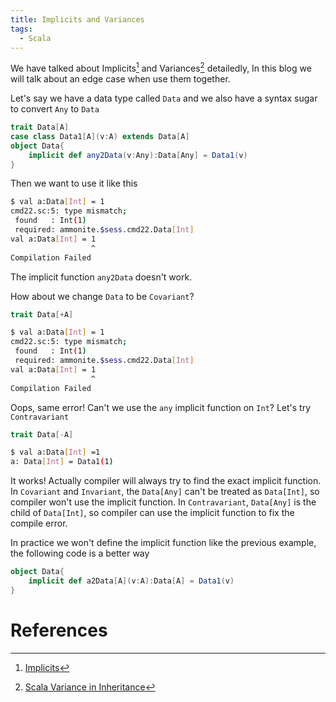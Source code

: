 ```yaml
---
title: Implicits and Variances
tags:
  - Scala
---
```


We have talked about Implicits[^1] and Variances[^2] detailedly, In this blog we will talk about an edge case when use them together.

Let's say we have a data type called `Data` and we also have a syntax sugar to convert `Any` to `Data`

```scala
trait Data[A]
case class Data1[A](v:A) extends Data[A]
object Data{
    implicit def any2Data(v:Any):Data[Any] = Data1(v)
}
```

Then we want to use it like this

```sh
$ val a:Data[Int] = 1
cmd22.sc:5: type mismatch;
 found   : Int(1)
 required: ammonite.$sess.cmd22.Data[Int]
val a:Data[Int] = 1
                  ^
Compilation Failed
```

The implicit function `any2Data` doesn't work. 

How about we change `Data` to be `Covariant`?

```scala
trait Data[+A]
```

```sh
$ val a:Data[Int] = 1
cmd22.sc:5: type mismatch;
 found   : Int(1)
 required: ammonite.$sess.cmd22.Data[Int]
val a:Data[Int] = 1
                  ^
Compilation Failed
```

Oops, same error! Can't we use the `any` implicit function on `Int`? Let's try `Contravariant`

```scala
trait Data[-A]
```

```sh
$ val a:Data[Int] =1
a: Data[Int] = Data1(1)
```

It works! Actually compiler will always try to find the exact implicit function. In `Covariant` and `Invariant`, the `Data[Any]` can't be treated as `Data[Int]`, so compiler won't use the implicit function. In `Contravariant`, `Data[Any]` is the child of `Data[Int]`, so compiler can use the implicit function to fix the compile error.

In practice we won't define the implicit function like the previous example, the following code is a better way

```scala
object Data{
    implicit def a2Data[A](v:A):Data[A] = Data1(v)
}
```

# References

[^1]: [Implicits](https://blog.shangjiaming.com/scala%20tutorial/implicit/)
[^2]: [Scala Variance in Inheritance](https://blog.shangjiaming.com/scala-variance-in-inheritance/)

